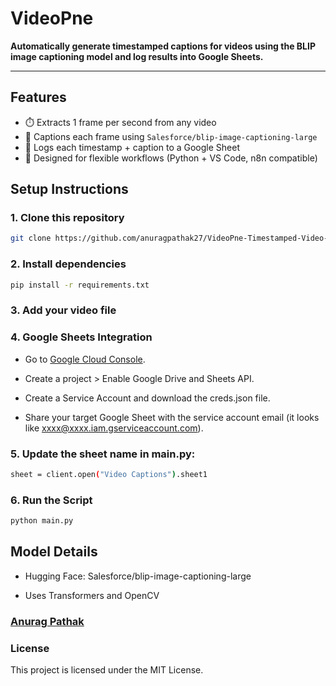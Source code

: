 # VideoPne

**Automatically generate timestamped captions for videos using the BLIP image captioning model and log results into Google Sheets.**

---

## Features

- ⏱️ Extracts 1 frame per second from any video
- 🧠 Captions each frame using `Salesforce/blip-image-captioning-large`
- 📄 Logs each timestamp + caption to a Google Sheet
- 🧰 Designed for flexible workflows (Python + VS Code, n8n compatible)

## Setup Instructions

### 1. Clone this repository

```bash
git clone https://github.com/anuragpathak27/VideoPne-Timestamped-Video-Captioning-with-BLIP-and-Google-Sheets
```

### 2. Install dependencies

```bash
pip install -r requirements.txt
```

### 3. Add your video file

### 4. Google Sheets Integration
 - Go to [Google Cloud Console](https://console.cloud.google.com/).

 - Create a project > Enable Google Drive and Sheets API.

 - Create a Service Account and download the creds.json file.

 - Share your target Google Sheet with the service account email (it looks like xxxx@xxxx.iam.gserviceaccount.com).

### 5. Update the sheet name in main.py:

```bash
sheet = client.open("Video Captions").sheet1
```

### 6. Run the Script
```bash
python main.py
```
## Model Details
 - Hugging Face: Salesforce/blip-image-captioning-large

 - Uses Transformers and OpenCV

### [Anurag Pathak](www.linkedin.com/in/anurag-pathak-ap27032004)

###  License
This project is licensed under the MIT License.
